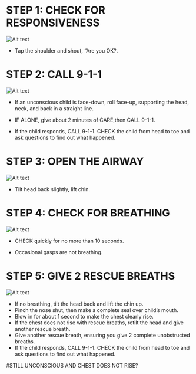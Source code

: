# STEP 1: CHECK FOR RESPONSIVENESS

![Alt text](/Images/ChildCPR/childCPR1.jpg)

- Tap the shoulder and shout, “Are you OK?.

# STEP 2: CALL 9-1-1

![Alt text](/Images/ChildChoking/chokingChild8.jpg)

- If an unconscious child is face-down, roll face-up, supporting the head, neck, and back in a straight line.

- IF ALONE, give about 2 minutes of CARE,then CALL 9-1-1.

- If the child responds, CALL 9-1-1. CHECK the child from head to toe and ask questions to find out what happened.

# STEP 3: OPEN THE AIRWAY

![Alt text](/Images/ChildChoking/chokingChild10.jpg)

- Tilt head back slightly, lift chin.

# STEP 4: CHECK FOR BREATHING

![Alt text](/Images/ChildChoking/chokingChild11.jpg)

- CHECK quickly for no more than 10 seconds.

- Occasional gasps are not breathing.

# STEP 5: GIVE 2 RESCUE BREATHS

![Alt text](/Images/ChildChoking/chokingChild12.jpg)

- If no breathing, tilt the head back and lift the chin up.
- Pinch the nose shut, then make a
  complete seal over child’s mouth.
- Blow in for about 1 second to make the
  chest clearly rise.
- If the chest does not rise with rescue breaths, retilt the head and give another rescue breath.
- Give another rescue breath, ensuring you give 2 complete unobstructed breaths.
- If the child responds, CALL 9-1-1. CHECK the child from head to toe and ask questions to find out what happened.

#STILL UNCONSCIOUS AND CHEST DOES NOT RISE?
